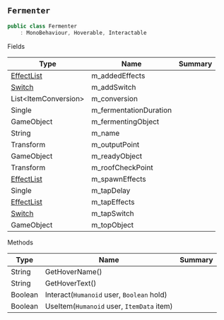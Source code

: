 ## `Fermenter`

```csharp
public class Fermenter
    : MonoBehaviour, Hoverable, Interactable

```

Fields

| Type | Name | Summary | 
| --- | --- | --- | 
| [EffectList](./EffectList.md) | m_addedEffects |  | 
| [Switch](./Switch.md) | m_addSwitch |  | 
| List&lt;ItemConversion&gt; | m_conversion |  | 
| Single | m_fermentationDuration |  | 
| GameObject | m_fermentingObject |  | 
| String | m_name |  | 
| Transform | m_outputPoint |  | 
| GameObject | m_readyObject |  | 
| Transform | m_roofCheckPoint |  | 
| [EffectList](./EffectList.md) | m_spawnEffects |  | 
| Single | m_tapDelay |  | 
| [EffectList](./EffectList.md) | m_tapEffects |  | 
| [Switch](./Switch.md) | m_tapSwitch |  | 
| GameObject | m_topObject |  | 


Methods

| Type | Name | Summary | 
| --- | --- | --- | 
| String | GetHoverName() |  | 
| String | GetHoverText() |  | 
| Boolean | Interact(`Humanoid` user, `Boolean` hold) |  | 
| Boolean | UseItem(`Humanoid` user, `ItemData` item) |  | 


